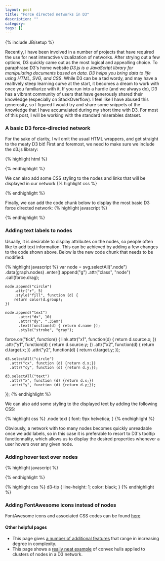 ```yaml
---
layout: post
title: "Force directed networks in D3"
description: ""
category: 
tags: []
---
```

{% include JB/setup %}

Recently, I have been involved in a number of projects that have required the use for neat interactive vizualization of networks. After strying out a few options, D3 quickly came out as the most logical and appealling choice. To paraphrase D3's home website *D3.js is a JavaScript library for manipulating documents based on data. D3 helps you bring data to life using HTML, SVG, and CSS*. While D3 can be a tad wordy, and may have a realtively steep learning curve at the start, it becomes a dream to work with once you familiarize with it. If you run into a hurdle (and we always do), D3 has a vibrant community of users that have generously shared their knowledge (especially on StackOverflow). I feel like I have abused this generosity, so I figured I would try and share some snippets of the knowledge that I have accumulated during my short time with D3. For most of this post, I will be working with the standard miserables dataset.

### A basic D3 force-directed network
For the sake of clarity, I wil omit the usual HTML wrappers, and get straight to the meaty D3 bit! First and foremost, we need to make sure we include the d3.js library:

{% highlight html %}
<script src="http://d3js.org/d3.v3.min.js" charset="utf-8"></script>
{% endhighlight %}

We can also add some CSS styling to the nodes and links that will be displayed in our network
{% highlight css %}
<style>
.node {
  stroke: #fff;
  stroke-width: 1.5px;
}

.link {
  stroke: #999;
  stroke-opacity: .6;
}
</style>
{% endhighlight %}

Finally, we can add the code chunk below to display the most basic D3 force directed network:
{% highlight javascript %}
<script>
var width = 500,
    height = 500;

var color = d3.scale.category20();

var force = d3.layout.force()
    .charge(-120)
    .linkDistance(30)
    .size([width, height]);


d3.json("miserables.json", function(error, graph) {

  var svg = d3.select("body").append("svg")
    .attr("width", width)
    .attr("height", height);

  force
      .nodes(graph.nodes)
      .links(graph.links)
      .start();

  var link = svg.selectAll(".link")
      .data(graph.links)
    .enter().append("line")
      .attr("class", "link")
      .style("stroke-width", function(d) { return Math.sqrt(d.value); });

  var node = svg.selectAll(".node")
      .data(graph.nodes)
    .enter().append("circle")
      .attr("class", "node")
      .attr("r", 5)
      .style("fill", function(d) { return color(d.group); })
      .call(force.drag);

  node.append("title")
      .text(function(d) { return d.name; });

  force.on("tick", function() {
    link.attr("x1", function(d) { return d.source.x; })
        .attr("y1", function(d) { return d.source.y; })
        .attr("x2", function(d) { return d.target.x; })
        .attr("y2", function(d) { return d.target.y; });

    node.attr("cx", function(d) { return d.x; })
        .attr("cy", function(d) { return d.y; });
  });
});
</script>
{% endhighlight %}





<style>
.node {
  stroke: #fff;
  stroke-width: 1.5px;
}

.link {
  stroke: #999;
  stroke-opacity: .6;
}

.node text {
  font: 9px helvetica;
}

d3-tip {
    line-height: 1;
    color: black;
}
</style>
<script src="http://d3js.org/d3.v3.min.js" charset="utf-8"></script>

<script>
var width = 500,
    height = 500;

var color = d3.scale.category20();

var basic_force = d3.layout.force()
    .charge(-120)
    .linkDistance(30)
    .size([width, height]);


d3.json("/miserables.json", function(error, graph) {

  var basic_svg = d3.select("div#basic_network").append("svg")
    .attr("width", width)
    .attr("height", height);

  basic_force
      .nodes(graph.nodes)
      .links(graph.links)
      .start();

  var basic_link = basic_svg.selectAll(".link")
      .data(graph.links)
    .enter().append("line")
      .attr("class", "link")
      .style("stroke-width", function(d) { return Math.sqrt(d.value); });

  var basic_node = basic_svg.selectAll(".node")
      .data(graph.nodes)
      .enter().append("circle")
      .attr("class", "node")
      .attr("r", 5)
      .style("fill", function(d) { return color(d.group); })
      .call(basic_force.drag);

  basic_force.on("tick", function() {
    basic_link.attr("x1", function(d) { return d.source.x; })
        .attr("y1", function(d) { return d.source.y; })
        .attr("x2", function(d) { return d.target.x; })
        .attr("y2", function(d) { return d.target.y; });

    basic_node.attr("cx", function(d) { return d.x; })
        .attr("cy", function(d) { return d.y; });
  });
});
</script>

<div id="basic_network"></div>


### Adding text labels to nodes
Usually, it is desirable to display attributes on the nodes, so people often like to add text information. This can be achieved by adding a few changes to the code shown above. Below is the new code chunk that needs to be modified:

{% highlight javascript %} 
  var node = svg.selectAll(".node")
      .data(graph.nodes)
      .enter().append("g")
      .attr("class", "node")
      .call(force.drag);

    node.append("circle")
        .attr("r", 5)
        .style("fill", function (d) {
        return color(d.group);
    })

    node.append("text")
          .attr("dx", 10)
          .attr("dy", ".35em")
          .text(function(d) { return d.name });
          .style("stroke", "gray");

  force.on("tick", function() {
    link.attr("x1", function(d) { return d.source.x; })
        .attr("y1", function(d) { return d.source.y; })
        .attr("x2", function(d) { return d.target.x; })
        .attr("y2", function(d) { return d.target.y; });

    d3.selectAll("circle")
      .attr("cx", function (d) {return d.x;})
      .attr("cy", function (d) {return d.y;});

    d3.selectAll("text")
      .attr("x", function (d) {return d.x;})
      .attr("y", function (d) {return d.y;});
  });
{% endhighlight %}

We can also add some styling to the displayed text by adding the following CSS:

{% highlight css %}
.node text {
  font: 9px helvetica;
}
{% endhighlight %}


<script>
var width = 500,
    height = 500;

var color = d3.scale.category20();

var labelled_force = d3.layout.force()
    .charge(-120)
    .linkDistance(30)
    .size([width, height]);


d3.json("/miserables.json", function(error, graph) {

	var labelled_svg = d3.select("div#labelled_network").append("svg")
    .attr("width", width)
    .attr("height", height);

  labelled_force
      .nodes(graph.nodes)
      .links(graph.links)
      .start();

  var labelled_link = labelled_svg.selectAll(".link")
      .data(graph.links)
    .enter().append("line")
      .attr("class", "link")
      .style("stroke-width", function(d) { return Math.sqrt(d.value); });

  var labelled_node = labelled_svg.selectAll(".node")
      .data(graph.nodes)
      .enter().append("g")
      .attr("class", "node")
      .call(labelled_force.drag);

    labelled_node.append("circle")
        .attr("r", 5)
        .style("fill", function (d) {
        return color(d.group);
    })

    labelled_node.append("text")
          .attr("dx", 10)
          .attr("dy", ".35em")
          .text(function(d) { return d.name })
          .style("stroke", "gray");

  labelled_force.on("tick", function() {
    labelled_link.attr("x1", function(d) { return d.source.x; })
        .attr("y1", function(d) { return d.source.y; })
        .attr("x2", function(d) { return d.target.x; })
        .attr("y2", function(d) { return d.target.y; });

    d3.selectAll("circle")
      .attr("cx", function (d) {return d.x;})
      .attr("cy", function (d) {return d.y;});

    d3.selectAll("text")
      .attr("x", function (d) {return d.x;})
      .attr("y", function (d) {return d.y;});
  });
});
</script>

<div id="labelled_network"></div>

Obviously, a network with too many nodes becomes quickly unreadable once we add labels, so in this case it is preferable to resort to D3's tooltip functionnality, which allows us to display the desired properties whenever a user hovers over any given node.

### Adding hover text over nodes

{% highlight javascript %}
<script type='text/javascript' src="http://labratrevenge.com/d3-tip/javascripts/d3.tip.v0.6.3.js"> </script>
{% endhighlight %}


{% highlight css %}
d3-tip {
    line-height: 1;
    color: black;
}
{% endhighlight %}

<script type='text/javascript' src="http://labratrevenge.com/d3-tip/javascripts/d3.tip.v0.6.3.js"> </script>
<script>
var width = 500,
    height = 500;

var color = d3.scale.category20();

var hover_force = d3.layout.force()
    .charge(-120)
    .linkDistance(30)
    .size([width, height]);


d3.json("/miserables.json", function(error, graph) {

  var hover_svg = d3.select("div#hover_network").append("svg")
    .attr("width", width)
    .attr("height", height);

  //Set up tooltip
var tip = d3.tip()
    .attr('class', 'd3-tip')
    .offset([-10, 0])
    .html(function (d) {
    return  d.name + "";
})
hover_svg.call(tip);

  hover_force
      .nodes(graph.nodes)
      .links(graph.links)
      .start();

  var hover_link = hover_svg.selectAll(".link")
      .data(graph.links)
    .enter().append("line")
      .attr("class", "link")
      .style("stroke-width", function(d) { return Math.sqrt(d.value); });

  var hover_node = hover_svg.selectAll(".node")
      .data(graph.nodes)
      .enter().append("g")
      .attr("class", "node")
      .call(labelled_force.drag);

    hover_node.append("circle")
        .attr("r", 5)
        .style("fill", function (d) {
        return color(d.group);
    })
    .on('mouseover', tip.show) //Added
    .on('mouseout', tip.hide); //Added 

    // hover_node.append("text")
    //       .attr("dx", 10)
    //       .attr("dy", ".35em")
    //       .text(function(d) { return d.name })
    //       .style("stroke", "gray");

  hover_force.on("tick", function() {
    hover_link.attr("x1", function(d) { return d.source.x; })
        .attr("y1", function(d) { return d.source.y; })
        .attr("x2", function(d) { return d.target.x; })
        .attr("y2", function(d) { return d.target.y; });

    d3.selectAll("circle")
      .attr("cx", function (d) {return d.x;})
      .attr("cy", function (d) {return d.y;});

    // d3.selectAll("text")
    //   .attr("x", function (d) {return d.x;})
    //   .attr("y", function (d) {return d.y;});
  });
});
</script>

<div id="hover_network"></div>




### Adding FontAwesome icons instead of nodes

FontAwesome icons and associated CSS codes can be found [here](http://fortawesome.github.io/Font-Awesome/icons/)

<script>
var width = 500,
    height = 500;

//var color = d3.scale.category20();

var fontawesome_force = d3.layout.force()
    .charge(-120)
    .linkDistance(30)
    .size([width, height]);


d3.json("/miserables.json", function(error, graph) {

  var fontawesome_svg = d3.select("div#fontawesome_network").append("svg")
      .attr("width", width)
      .attr("height", height);

  fontawesome_force
      .nodes(graph.nodes)
      .links(graph.links)
      .start();

  var fontawesome_link = fontawesome_svg.selectAll(".link")
      .data(graph.links)
      .enter().append("line")
      .attr("class", "link")
      .style("stroke-width", function(d) { return Math.sqrt(d.value); });

  var fontawesome_node = fontawesome_svg.selectAll(".node")
      .data(graph.nodes)
      .enter().append("g")
      .attr("class", "node")
      .call(fontawesome_force.drag);

    fontawesome_node.append("circle");
    //     .attr("r", 5)
    //     .style("fill", function (d) {
    //     return color(d.group);
    // });

    fontawesome_node.append("text")
      .attr('text-anchor', 'middle')
      .attr('dominant-baseline', 'central')
      .attr('font-family', 'FontAwesome')
      .attr('size', '100px')
      .text(function(d) { return '\uf007' });



  fontawesome_force.on("tick", function() {
    fontawesome_link.attr("x1", function(d) { return d.source.x; })
        .attr("y1", function(d) { return d.source.y; })
        .attr("x2", function(d) { return d.target.x; })
        .attr("y2", function(d) { return d.target.y; });

    // fontawesome_node.attr("cx", function(d) { return d.x; })
    //     .attr("cy", function(d) { return d.y; });
    d3.selectAll("circle")
      .attr("cx", function (d) {return d.x;})
      .attr("cy", function (d) {return d.y;});

    d3.selectAll("text")
      .attr("x", function (d) {return d.x;})
      .attr("y", function (d) {return d.y;}); 
  });
});
</script>

<div id="fontawesome_network"></div>


#### Other helpful pages

- This page gives [a number of additional features](http://www.coppelia.io/2014/07/an-a-to-z-of-extra-features-for-the-d3-force-layout/) that range in increasing degree in complexity.
- This page shows a [really neat example](http://bl.ocks.org/GerHobbelt/3071239) of convex hulls applied to clusters of nodes in a D3 network.


